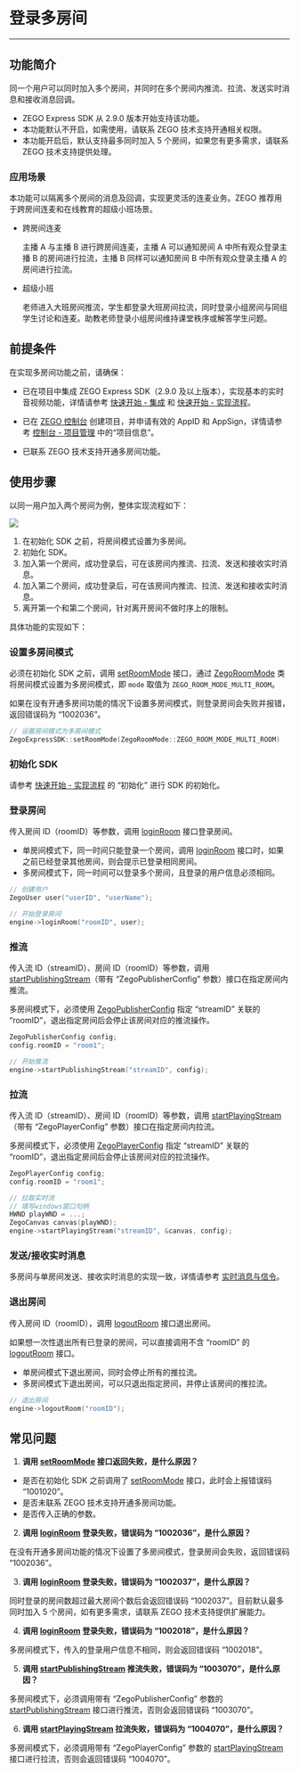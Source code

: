 # 登录多房间

---

## 功能简介

同一个用户可以同时加入多个房间，并同时在多个房间内推流、拉流、发送实时消息和接收消息回调。

<Note title="说明">


- ZEGO Express SDK 从 2.9.0 版本开始支持该功能。
- 本功能默认不开启，如需使用，请联系 ZEGO 技术支持开通相关权限。
- 本功能开启后，默认支持最多同时加入 5 个房间，如果您有更多需求，请联系 ZEGO 技术支持提供处理。

</Note>




### 应用场景

本功能可以隔离多个房间的消息及回调，实现更灵活的连麦业务。ZEGO 推荐用于跨房间连麦和在线教育的超级小班场景。

- 跨房间连麦

    主播 A 与主播 B 进行跨房间连麦，主播 A 可以通知房间 A 中所有观众登录主播 B 的房间进行拉流，主播 B 同样可以通知房间 B 中所有观众登录主播 A 的房间进行拉流。


- 超级小班

    老师进入大班房间推流，学生都登录大班房间拉流，同时登录小组房间与同组学生讨论和连麦。助教老师登录小组房间维持课堂秩序或解答学生问题。


## 前提条件

在实现多房间功能之前，请确保：

- 已在项目中集成 ZEGO Express SDK（2.9.0 及以上版本），实现基本的实时音视频功能，详情请参考 [快速开始 - 集成](https://doc-zh.zego.im/article/18087) 和 [快速开始 - 实现流程](https://doc-zh.zego.im/article/18088)。
- 已在 [ZEGO 控制台](https://console.zego.im) 创建项目，并申请有效的 AppID 和 AppSign，详情请参考 [控制台 - 项目管理](/console/project-info) 中的“项目信息”。

- 已联系 ZEGO 技术支持开通多房间功能。


## 使用步骤

以同一用户加入两个房间为例，整体实现流程如下：

<Frame width="512" height="auto" caption=""><img src="https://doc-media.zego.im/sdk-doc/Pics/Common/MultiRoom/MultiRoom_new.png" /></Frame>

1. 在初始化 SDK 之前，将房间模式设置为多房间。
2. 初始化 SDK。
3. 加入第一个房间，成功登录后，可在该房间内推流、拉流、发送和接收实时消息。
4. 加入第二个房间，成功登录后，可在该房间内推流、拉流、发送和接收实时消息。
5. 离开第一个和第二个房间，针对离开房间不做时序上的限制。

具体功能的实现如下：


### 设置多房间模式

必须在初始化 SDK 之前，调用 [setRoomMode](https://doc-zh.zego.im/article/api?doc=Express_Video_SDK_API~cpp_ue~class~ZegoExpressSDK#set-room-mode) 接口，通过 [ZegoRoomMode](https://doc-zh.zego.im/article/api?doc=Express_Video_SDK_API~cpp_ue~enum~ZegoRoomMode) 类将房间模式设置为多房间模式，即 `mode` 取值为 `ZEGO_ROOM_MODE_MULTI_ROOM`。

<Note title="说明">


如果在没有开通多房间功能的情况下设置多房间模式，则登录房间会失败并报错，返回错误码为 “1002036”。

</Note>




```cpp
// 设置房间模式为多房间模式
ZegoExpressSDK::setRoomMode(ZegoRoomMode::ZEGO_ROOM_MODE_MULTI_ROOM)
```


### 初始化 SDK

请参考 [快速开始 - 实现流程](https://doc-zh.zego.im/article/18088#CreateEngine) 的 “初始化”  进行 SDK 的初始化。

### 登录房间

传入房间 ID（roomID）等参数，调用 [loginRoom](https://doc-zh.zego.im/article/api?doc=Express_Video_SDK_API~cpp_ue~class~IZegoExpressEngine#login-room) 接口登录房间。

- 单房间模式下，同一时间只能登录一个房间，调用 [loginRoom](https://doc-zh.zego.im/article/api?doc=Express_Video_SDK_API~cpp_ue~class~IZegoExpressEngine#login-room) 接口时，如果之前已经登录其他房间，则会提示已登录相同房间。
- 多房间模式下，同一时间可以登录多个房间，且登录的用户信息必须相同。

```cpp
// 创建用户
ZegoUser user("userID", "userName");

// 开始登录房间
engine->loginRoom("roomID", user);
```


### 推流

传入流 ID（streamID）、房间 ID（roomID）等参数，调用 [startPublishingStream](https://doc-zh.zego.im/article/api?doc=Express_Video_SDK_API~cpp_ue~class~IZegoExpressEngine#start-publishing-stream)（带有 “ZegoPublisherConfig” 参数）接口在指定房间内推流。

<Warning title="注意">



多房间模式下，必须使用 [ZegoPublisherConfig](https://doc-zh.zego.im/article/api?doc=Express_Video_SDK_API~cpp_ue~struct~ZegoPublisherConfig) 指定 “streamID” 关联的 “roomID”，退出指定房间后会停止该房间对应的推流操作。

</Warning>




```cpp
ZegoPublisherConfig config;
config.roomID = "room1";

// 开始推流
engine->startPublishingStream("streamID", config);
```


### 拉流

传入流 ID（streamID）、房间 ID（roomID）等参数，调用 [startPlayingStream](https://doc-zh.zego.im/article/api?doc=Express_Video_SDK_API~cpp_ue~class~IZegoExpressEngine#start-playing-stream)（带有 “ZegoPlayerConfig” 参数）接口在指定房间内拉流。

<Warning title="注意">



多房间模式下，必须使用 [ZegoPlayerConfig](https://doc-zh.zego.im/article/api?doc=Express_Video_SDK_API~cpp_ue~struct~ZegoPlayerConfig) 指定 “streamID” 关联的 “roomID”，退出指定房间后会停止该房间对应的拉流操作。


</Warning>



```cpp
ZegoPlayerConfig config;
config.roomID = "room1";

// 拉取实时流
// 填写windows窗口句柄
HWND playWND = ...;
ZegoCanvas canvas(playWND);
engine->startPlayingStream("streamID", &canvas, config);
```


### 发送/接收实时消息

多房间与单房间发送、接收实时消息的实现一致，详情请参考 [实时消息与信令](https://doc-zh.zego.im/article/20652)。

### 退出房间

传入房间 ID（roomID），调用 [logoutRoom](https://doc-zh.zego.im/article/api?doc=Express_Video_SDK_API~cpp_ue~class~IZegoExpressEngine#logout-room) 接口退出房间。

<Note title="说明">



如果想一次性退出所有已登录的房间，可以直接调用不含 “roomID” 的 [logoutRoom](https://doc-zh.zego.im/article/api?doc=Express_Video_SDK_API~cpp_ue~class~IZegoExpressEngine#logout-room) 接口。

</Note>



- 单房间模式下退出房间，同时会停止所有的推拉流。
- 多房间模式下退出房间，可以只退出指定房间，并停止该房间的推拉流。

```cpp
// 退出房间
engine->logoutRoom("roomID");
```

## 常见问题

1. **调用 [setRoomMode](https://doc-zh.zego.im/article/api?doc=Express_Video_SDK_API~cpp_ue~class~ZegoExpressSDK#set-room-mode) 接口返回失败，是什么原因？**

- 是否在初始化 SDK 之前调用了 [setRoomMode](https://doc-zh.zego.im/article/api?doc=Express_Video_SDK_API~cpp_ue~class~ZegoExpressSDK#set-room-mode) 接口，此时会上报错误码 “1001020”。
- 是否未联系 ZEGO 技术支持开通多房间功能。
- 是否传入正确的参数。

2. **调用 [loginRoom](https://doc-zh.zego.im/article/api?doc=Express_Video_SDK_API~cpp_ue~class~IZegoExpressEngine#login-room) 登录失败，错误码为 “1002036”，是什么原因？**

在没有开通多房间功能的情况下设置了多房间模式，登录房间会失败，返回错误码 “1002036”。

3. **调用 [loginRoom](https://doc-zh.zego.im/article/api?doc=Express_Video_SDK_API~cpp_ue~class~IZegoExpressEngine#login-room) 登录失败，错误码为 “1002037”，是什么原因？**

同时登录的房间数超过最大房间个数后会返回错误码 “1002037”。目前默认最多同时加入 5 个房间，如有更多需求，请联系 ZEGO 技术支持提供扩展能力。

4. **调用 [loginRoom](https://doc-zh.zego.im/article/api?doc=Express_Video_SDK_API~cpp_ue~class~IZegoExpressEngine#login-room) 登录失败，错误码为 “1002018”，是什么原因？**

多房间模式下，传入的登录用户信息不相同，则会返回错误码 “1002018”。

5. **调用 [startPublishingStream](https://doc-zh.zego.im/article/api?doc=Express_Video_SDK_API~cpp_ue~class~IZegoExpressEngine#start-publishing-stream) 推流失败，错误码为 “1003070”，是什么原因？**

多房间模式下，必须调用带有 “ZegoPublisherConfig” 参数的 [startPublishingStream](https://doc-zh.zego.im/article/api?doc=Express_Video_SDK_API~cpp_ue~class~IZegoExpressEngine#start-publishing-stream) 接口进行推流，否则会返回错误码 “1003070”。

6. **调用 [startPlayingStream](https://doc-zh.zego.im/article/api?doc=Express_Video_SDK_API~cpp_ue~class~IZegoExpressEngine#start-playing-stream) 拉流失败，错误码为 “1004070”，是什么原因？**

多房间模式下，必须调用带有 “ZegoPlayerConfig” 参数的 [startPlayingStream](https://doc-zh.zego.im/article/api?doc=Express_Video_SDK_API~cpp_ue~class~IZegoExpressEngine#start-playing-stream) 接口进行拉流，否则会返回错误码 “1004070”。

<Content />

